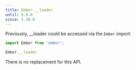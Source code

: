 ```yaml
---
title: Ember.__loader
until: 6.0.0
since: 5.10.0
---
```



Previously, __loader could be accessed via the `Ember` import:
```js
import Ember from 'ember';

Ember.__loader
```

There is no replacement for this API.
